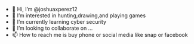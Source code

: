 - 👋 Hi, I’m @joshuaxperez12
- 👀 I’m interested in hunting,drawing,and playing games 
- 🌱 I’m currently learning cyber security 
- 💞️ I’m looking to collaborate on ...
- 📫 How to reach me is buy phone or social media like snap or facebook 

<!---
joshuaxperez12/joshuaxperez12 is a ✨ special ✨ repository because its `README.md` (this file) appears on your GitHub profile.
You can click the Preview link to take a look at your changes.
--->
